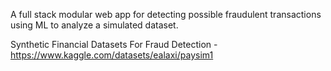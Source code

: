 A full stack modular web app for detecting possible fraudulent transactions using ML to analyze a simulated dataset.

Synthetic Financial Datasets For Fraud Detection - https://www.kaggle.com/datasets/ealaxi/paysim1
